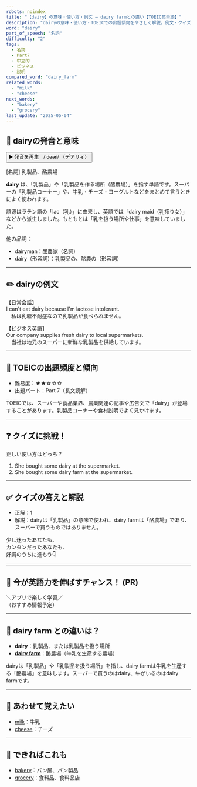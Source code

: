 ```yaml
---
robots: noindex
title: "【dairy】の意味・使い方・例文 ― dairy farmとの違い【TOEIC英単語】"
description: "dairyの意味・使い方・TOEICでの出題傾向をやさしく解説。例文・クイズ付きでdairy farmとの違いもわかりやすく学べます。"
word: "dairy"
part_of_speech: "名詞"
difficulty: "2"
tags:
  - 名詞
  - Part7
  - 中立的
  - ビジネス
  - 説明
compared_word: "dairy_farm"
related_words:
  - "milk"
  - "cheese"
next_words:
  - "bakery"
  - "grocery"
last_update: "2025-05-04"
---
```


## 🔰 dairyの発音と意味

<button class="play-audio" onclick="playTTS('dairy')">
  <span class="play-audio-main">
    ▶️ 発音を再生　/ˈdeəri/
  </span>
  <span class="play-audio-sub">
    （デアリィ）
  </span>
</button>

[名詞] 乳製品、酪農場

**dairy** は、「乳製品」や「乳製品を作る場所（酪農場）」を指す単語です。スーパーの「乳製品コーナー」や、牛乳・チーズ・ヨーグルトなどをまとめて言うときによく使われます。

語源はラテン語の「lac（乳）」に由来し、英語では「dairy maid（乳搾り女）」などから派生しました。もともとは「乳を扱う場所や仕事」を意味していました。

他の品詞：  
- dairyman：酪農家（名詞）
- dairy（形容詞）：乳製品の、酪農の（形容詞）

---

## ✏️ dairyの例文

【日常会話】  
I can't eat dairy because I'm lactose intolerant.  
　私は乳糖不耐症なので乳製品が食べられません。

【ビジネス英語】  
Our company supplies fresh dairy to local supermarkets.  
　当社は地元のスーパーに新鮮な乳製品を供給しています。

---

## 🎯 TOEICの出題頻度と傾向

- 難易度：★★☆☆☆
- 出題パート：Part 7（長文読解）

TOEICでは、スーパーや食品業界、農業関連の記事や広告文で「dairy」が登場することがあります。乳製品コーナーや食材説明でよく見かけます。

---

## ❓ クイズに挑戦！

正しい使い方はどっち？

1. She bought some dairy at the supermarket.  
2. She bought some dairy farm at the supermarket.

---

## ✅ クイズの答えと解説

- 正解：**1**
- 解説：dairyは「乳製品」の意味で使われ、dairy farmは「酪農場」であり、スーパーで買うものではありません。

少し迷ったあなたも、  
カンタンだったあなたも、  
好調のうちに進もう👇️

---

## 🚀 今が英語力を伸ばすチャンス！ (PR)

<div class="info-center">
＼アプリで楽しく学習／<br>  
（おすすめ情報予定）
</div>

---

## 🤔  dairy farm との違いは？

- **dairy**：乳製品、または乳製品を扱う場所
- **[dairy farm](/word/dairy_farm)**：酪農場（牛乳を生産する農場）

dairyは「乳製品」や「乳製品を扱う場所」を指し、dairy farmは牛乳を生産する「酪農場」を意味します。スーパーで買うのはdairy、牛がいるのはdairy farmです。

---

## 🧩 あわせて覚えたい

- [milk](/word/milk)：牛乳
- [cheese](/word/cheese)：チーズ

---

## 📖 できればこれも

- [bakery](/word/bakery)：パン屋、パン製品
- [grocery](/word/grocery)：食料品、食料品店

<!-- cvid: aid30_bid16 -->
